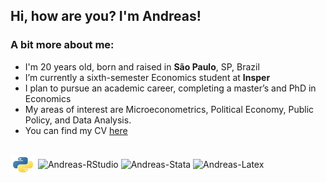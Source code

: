## Hi, how are you? I'm Andreas!

### A bit more about me:
- I'm 20 years old, born and raised in **São Paulo**, SP, Brazil
- I’m currently a sixth-semester Economics student at **Insper**
- I plan to pursue an academic career, completing a master’s and PhD in Economics
- My areas of interest are Microeconometrics, Political Economy, Public Policy, and Data Analysis.
- You can find my CV [here](https://drive.google.com/file/d/1n_0pxjZNEXOXEYI1afL6xsk6p0cIh1GT/view)

<div style="display: inline_block"><br>
  <img align="center" alt="Andreas-Python" height="30" width="40" src="https://raw.githubusercontent.com/devicons/devicon/master/icons/python/python-original.svg">
  <img align="center" alt="Andreas-RStudio" height="30" width="40" src="https://cdn.jsdelivr.net/gh/devicons/devicon@latest/icons/rstudio/rstudio-original.svg">
  <img align="center" alt="Andreas-Stata" height="30" width="40" src="https://cdn.jsdelivr.net/gh/devicons/devicon@latest/icons/stata/stata-original-wordmark.svg">
  <img align="center" alt="Andreas-Latex" height="30" width="40" src="https://cdn.jsdelivr.net/gh/devicons/devicon@latest/icons/latex/latex-original.svg">
</div>

